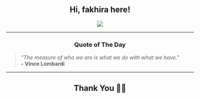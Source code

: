 <h2 align="center"> Hi, fakhira here!</h2>

<p align="center">
<a href="https://github.com/fakhiralkda" alt="github streak"><img src="https://dvst-streak.herokuapp.com/?user=fakhiralkda&theme=tokyonight&fire=DD472C"></a>
</p>

<hr>
<h3 align="center">Quote of The Day</h3>
<p align="center">
<blockquote>
<i>"The measure of who we are is what we do with what we have."</i>
<br>
<b>- Vince Lombardi</b>
</blockquote>
</p>


<hr>
<h2 align="center">Thank You 🙏🏼</h2>
